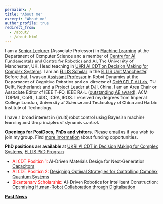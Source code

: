 ```yaml
---
permalink: /
title: "About me"
excerpt: "About me"
author_profile: true
redirect_from: 
  - /about/
  - /about.html
---
```


I am a [Senior Lecturer](https://www.research.manchester.ac.uk/portal/wei.pan.html) (Associate Professor) in [Machine Learning](https://www.idsai.manchester.ac.uk/research/centre-for-ai-fundamentals/) at the Department of Computer Science and a member of [Centre for AI Fundamentals](https://ai-fundamentals.github.io/) and [Centre for Robotics and AI](https://www.robotics.manchester.ac.uk/), The University of Manchester, UK. I lead teaching in [UKRI AI CDT on Decision Making for Complex Systems](https://www.ai-decisions-cdt.ac.uk). I am an [ELLIS Scholar](https://ellis.eu/fellows) in the [ELLIS Unit Manchester](https://www.ellismcr.org). Before that, I was an [Assistant Professor](https://www.tudelft.nl/en/staff/wei.pan/) in Robot Dynamics at the Department of Cognitive Robotics and co-director of [Delft SELF AI Lab](https://www.tudelft.nl/ai/self-lab?languageSelect=UK&searchCriteria[0][key]=keywords&searchCriteria[0][values][]=SELFLab&searchCriteria[1][key]=Resultsperpage&searchCriteria[1][values][]=50), TU Delft, Netherlands and a Project Leader at [DJI](http://www.dji.com), China. I am an Area Chair or Associate Editor of IEEE T-RO, IEEE RA-L ([outstanding AE award](https://www.ieee-ras.org/publications/ra-l/ra-l-distinguished-service-awards)), ACM TOPML, CoRL, L4DC, ICRA, IROS. I received my degrees from Imperial College London, University of Science and Technology of China and Harbin Institute of Technology.

I have a broad interest in (multi)robot control using Bayesian machine learning and the principles of dynamic control. 

**Openings for PostDocs, PhDs and visitors.** Please [email us](mailto:wei.pan@manchester.ac.uk) if you wish to join my group. Find [more information](https://panweihit.github.io/opening/) about funding opportunities. 

**PhD positions are available** at [UKRI AI CDT in Decision Making for Complex Systems](https://ai-decisions-cdt.github.io/hugo-pages/author/wei-pan/), [ELLIS PhD Program](https://ellis.eu/news/ellis-phd-program-call-for-applications-2024)
- <span style="color:red">AI CDT Position 1: [Al-Driven Materials Design for Next-Generation Capacitors](https://www.findaphd.com/phds/project/al-driven-materials-design-for-next-generation-capacitors/?p176943)</span>
- <span style="color:red">AI CDT Position 2: [Designing Optimal Strategies for Controlling Complex Quantum Systems](https://www.findaphd.com/phds/project/designing-optimal-strategies-for-controlling-complex-quantum-systems/?p177132)</span>
- <span style="color:red"> Bicentenary Scholarship: [AI-Driven Robotics for Intelligent Construction: Optimising Human-Robot Collaboration through Digitalisation](https://www.findaphd.com/phds/project/fse-bicentenary-phd-ai-driven-robotics-for-intelligent-construction-optimising-human-robot-collaboration-through-digitalisation/?p179090)</span>


**[Past News](https://panweihit.github.io/news)**


